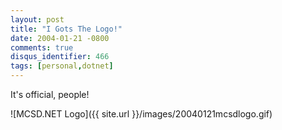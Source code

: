 ```yaml
---
layout: post
title: "I Gots The Logo!"
date: 2004-01-21 -0800
comments: true
disqus_identifier: 466
tags: [personal,dotnet]
---
```

It's official, people!

![MCSD.NET
Logo]({{ site.url }}/images/20040121mcsdlogo.gif)
